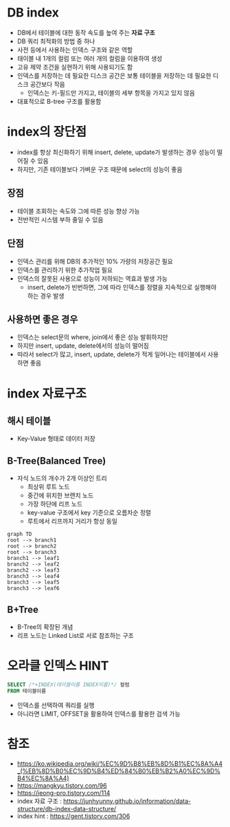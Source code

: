 # DB index
- DB에서 테이블에 대한 동작 속도를 높여 주는 **자료 구조**
- DB 쿼리 최적화의 방법 중 하나
- 사전 등에서 사용하는 인덱스 구조와 같은 역할
- 태이블 내 1개의 컬럼 또는 여러 개의 컬럼을 이용하여 생성
- 고유 제약 조건을 실현하기 위해 사용되기도 함
- 인덱스를 저장하는 데 필요한 디스크 공간은 보통 테이블을 저장하는 데 필요한 디스크 공간보다 작음
	- 인덱스는 키-필드만 가지고, 테이블의 세부 항목을 가지고 있지 않음
- 대표적으로 B-tree 구조를 활용함

# index의 장단점
- index를 항상 최신화하기 위해 insert, delete, update가 발생하는 경우 성능이 떨어질 수 있음
- 하지만, 기존 테이블보다 가벼운 구조 때문에 select의 성능이 좋음

## 장점
- 테이블 조회하는 속도와 그에 따른 성능 향상 가능
- 전반적인 시스템 부하 줄일 수 있음

## 단점
- 인덱스 관리를 위해 DB의 추가적인 10% 가량의 저장공간 필요
- 인덱스를 관리하기 위한 추가작업 필요
- 인덱스의 잘못된 사용으로 성능이 저하되는 역효과 발생 가능
	- insert, delete가 빈번하면, 그에 따라 인덱스를 정렬을 지속적으로 실행해야 하는 경우 발생

## 사용하면 좋은 경우
- 인덱스는 select문의 where, join에서 좋은 성능 발휘하지만
- 하지만 insert, update, delete에서의 성능이 떨어짐
- 따라서 select가 많고, insert, update, delete가 적게 일어나는 테이블에서 사용하면 좋음

# index 자료구조

## 해시 테이블
- Key-Value 형태로 데이터 저장

## B-Tree(Balanced Tree)
- 자식 노드의 개수가 2개 이상인 트리
	- 최상위 루트 노드
	- 중간에 위치한 브랜치 노드
	- 가장 하단에 리프 노드
	- key-value 구조에서 key 기준으로 오름차순 정렬
	- 루트에서 리프까지 거리가 항상 동일

```mermaid
graph TD
root --> branch1
root --> branch2
root --> branch3
branch1 --> leaf1
branch2 --> leaf2
branch2 --> leaf3
branch3 --> leaf4
branch3 --> leaf5
branch3 --> leaf6
```

## B+Tree
- B-Tree의 확장된 개념
- 리프 노드는 Linked List로 서로 참조하는 구조

# 오라클 인덱스 HINT
```SQL
SELECT /*+INDEX(테이블이름 INDEX이름)*/ 컬럼
FROM 테이블이름
```

- 인덱스를 선택하여 쿼리를 실행
- 아니라면 LIMIT, OFFSET을 활용하여 인덱스를 활용한 검색 가능

# 참조
- https://ko.wikipedia.org/wiki/%EC%9D%B8%EB%8D%B1%EC%8A%A4_(%EB%8D%B0%EC%9D%B4%ED%84%B0%EB%B2%A0%EC%9D%B4%EC%8A%A4)
- https://mangkyu.tistory.com/96
- https://jeong-pro.tistory.com/114
- index 자료 구조 : https://junhyunny.github.io/information/data-structure/db-index-data-structure/
- index hint : https://gent.tistory.com/306